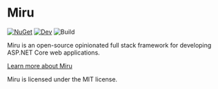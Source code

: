 Miru
====
  
[![NuGet](https://img.shields.io/nuget/vpre/miru.svg)](https://www.nuget.org/packages/miru)
[![Dev](https://img.shields.io/badge/endpoint.svg?url=https%3A%2F%2Ff.feedz.io%2Fmiru%2Fmiru%2Fshield%2FMiru%2Flatest&label=ci)](https://f.feedz.io/miru/miru/nuget/index.json)
![Build](https://github.com/mirufx/miru/workflows/CI/badge.svg)

Miru is an open-source opinionated full stack framework for developing ASP.NET Core web applications.

[Learn more about Miru](https://mirufx.github.io/Introduction/GettingStarted.html)

Miru is licensed under the MIT license.

